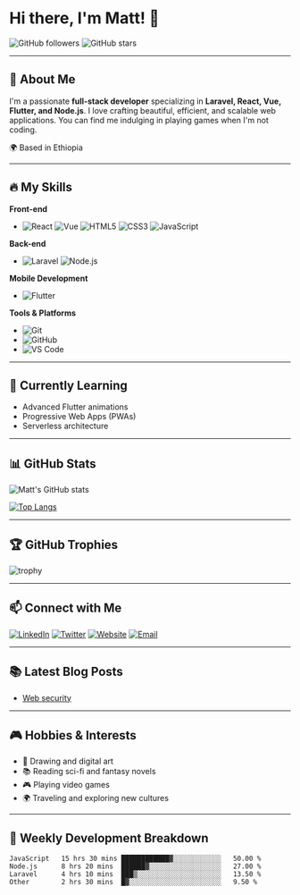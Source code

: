 # Hi there, I'm Matt! 👋

![GitHub followers](https://img.shields.io/github/followers/fike-sh?label=Follow&style=social) ![GitHub stars](https://img.shields.io/github/stars/fike-sh?label=Stars&style=social)

---

## 🚀 About Me

I'm a passionate **full-stack developer** specializing in **Laravel, React, Vue, Flutter, and Node.js**. I love crafting beautiful, efficient, and scalable web applications. You can find me indulging in playing games when I'm not coding.

🌍 Based in Ethiopia  

---

## 🔥 My Skills

**Front-end**
- ![React](https://img.shields.io/badge/-React-61DAFB?style=flat&logo=react&logoColor=black) ![Vue](https://img.shields.io/badge/-Vue-4FC08D?style=flat&logo=vue.js&logoColor=white) ![HTML5](https://img.shields.io/badge/-HTML5-E34F26?style=flat&logo=html5&logoColor=white)  ![CSS3](https://img.shields.io/badge/-CSS3-1572B6?style=flat&logo=css3&logoColor=white)  ![JavaScript](https://img.shields.io/badge/-JavaScript-F7DF1E?style=flat&logo=javascript&logoColor=black)

**Back-end**
- ![Laravel](https://img.shields.io/badge/-Laravel-FF2D20?style=flat&logo=laravel&logoColor=white) ![Node.js](https://img.shields.io/badge/-Node.js-339933?style=flat&logo=node.js&logoColor=white)

**Mobile Development**
- ![Flutter](https://img.shields.io/badge/-Flutter-02569B?style=flat&logo=flutter&logoColor=white)

**Tools & Platforms**
- ![Git](https://img.shields.io/badge/-Git-F05032?style=flat&logo=git&logoColor=white)
- ![GitHub](https://img.shields.io/badge/-GitHub-181717?style=flat&logo=github&logoColor=white)
- ![VS Code](https://img.shields.io/badge/-VS%20Code-007ACC?style=flat&logo=visual-studio-code&logoColor=white)

---

## 🌱 Currently Learning

- Advanced Flutter animations
- Progressive Web Apps (PWAs)
- Serverless architecture

---

## 📊 GitHub Stats

![Matt's GitHub stats](https://github-readme-stats.vercel.app/api?username=Matt-di&show_icons=true&theme=radical)

[![Top Langs](https://github-readme-stats.vercel.app/api/top-langs/?username=Matt-di&layout=compact&theme=radical)](https://github.com/anuraghazra/github-readme-stats)

---

## 🏆 GitHub Trophies

![trophy](https://github-profile-trophy.vercel.app/?username=Matt-di&theme=onedark)

---

## 📫 Connect with Me

[![LinkedIn](https://img.shields.io/badge/-LinkedIn-0077B5?style=flat&logo=linkedin&logoColor=white)](https://www.linkedin.com/in/matewos-dingeta)
[![Twitter](https://img.shields.io/badge/-Twitter-1DA1F2?style=flat&logo=twitter&logoColor=white)](https://twitter.com/matewos-dingeta)
[![Website](https://img.shields.io/badge/-Website-000000?style=flat&logo=about-dot-me&logoColor=white)](https://filanx.com)
[![Email](https://img.shields.io/badge/-Email-D14836?style=flat&logo=gmail&logoColor=white)](mailto:matirezzone6@gmail.com)

---

## 📚 Latest Blog Posts

<!-- BLOG-POST-LIST:START -->
- [Web security](https://filanx.com)
<!-- BLOG-POST-LIST:END -->

---

## 🎮 Hobbies & Interests

- 🎨 Drawing and digital art
- 📚 Reading sci-fi and fantasy novels
- 🎮 Playing video games
- 🌍 Traveling and exploring new cultures

---

## 📅 Weekly Development Breakdown

<!--START_SECTION:waka-->
```text
JavaScript   15 hrs 30 mins ████████████▓░░░░░░░░░░░░   50.00 %
Node.js      8 hrs 20 mins  ██████▓░░░░░░░░░░░░░░░░░░   27.00 %
Laravel      4 hrs 10 mins  ███▒░░░░░░░░░░░░░░░░░░░░░   13.50 %
Other        2 hrs 30 mins  █▓░░░░░░░░░░░░░░░░░░░░░░░   9.50 %

